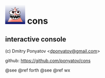 # ![logo](logo.png) cons
## interactive console

(c) Dmitry Ponyatov <<dponyatov@gmail.com>>

github: https://github.com/ponyatov/cons

@see @ref forth
@see @ref wx
